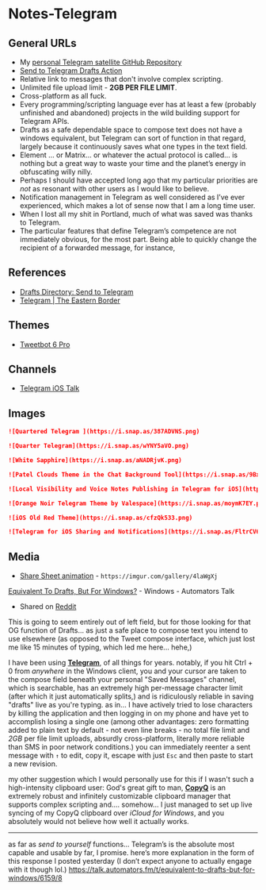 # Notes-Telegram

## General URLs
* My [personal Telegram satellite GitHub Repository](https://github.com/extratone/t)
* [Send to Telegram Drafts Action](https://actions.getdrafts.com/a/18E)
* Relative link to messages that don't involve complex scripting.
* Unlimited file upload limit - **2GB PER FILE LIMIT**.
* Cross-platform as all fuck.
* Every programming/scripting language ever has at least a few (probably unfinished and abandoned) projects in the wild building support for Telegram APIs.
* Drafts as a safe dependable space to compose text does not have a windows equivalent, but Telegram can sort of function in that regard, largely because it continuously saves what one types in the text field. 
* Element … or Matrix… or whatever the actual protocol is called… is nothing but a great way to waste your time and the planet’s energy in obfuscating willy nilly. 
* Perhaps I should have accepted long ago that my particular priorities are *not* as resonant with other users as I would like to believe.
* Notification management in Telegram as well considered as I’ve ever experienced, which makes a lot of sense now that I am a long time user.
* When I lost all my shit in Portland, much of what was saved was thanks to Telegram.
* The particular features that define Telegram’s competence are not immediately obvious, for the most part. Being able to quickly change the recipient of a forwarded message, for instance,


## References
* [Drafts Directory: Send to Telegram](https://actions.getdrafts.com/a/18E)
* [Telegram | The Eastern Border](https://shows.acast.com/theeasternborder/episodes/telegram)

## Themes
* [Tweetbot 6 Pro](https://t.me/addtheme/Tweetbot6Pro)

## Channels
* [Telegram iOS Talk](https://t.me/TelegramiOStalk)

## Images

```markdown
![Quartered Telegram ](https://i.snap.as/387ADVNS.png)

![Quarter Telegram](https://i.snap.as/wYNY5aVO.png)

![White Sapphire](https://i.snap.as/aNADRjvK.png)

![Patel Clouds Theme in the Chat Background Tool](https://i.snap.as/9Bxz27ZX.png)

![Local Visibility and Voice Notes Publishing in Telegram for iOS](https://i.snap.as/jfBVJqyw.png)

![Orange Noir Telegram Theme by Valespace](https://i.snap.as/moymK7EY.png)

![iOS Old Red Theme](https://i.snap.as/cfzQk533.png)

![Telegram for iOS Sharing and Notifications](https://i.snap.as/FltrCV6Z.png)
```

## Media
* [Share Sheet animation](https://imgur.com/gallery/4laWgXj) - `https://imgur.com/gallery/4laWgXj`


[Equivalent To Drafts, But For Windows?](https://talk.automators.fm/t/equivalent-to-drafts-but-for-windows/6159/8) - Windows - Automators Talk

* Shared on [Reddit](https://www.reddit.com/r/Telegram/comments/pvd7a4/telegram_as_universal_clipboard_manager_ultimate/)

This is going to seem entirely out of left field, but for those looking for that OG function of Drafts... as just a safe place to compose text you intend to use elsewhere (as opposed to the Tweet compose interface, which just lost me like 15 minutes of typing, which led me here... hehe,) 

I have been using [**Telegram**](https://desktop.telegram.org/), of all things for years. notably, if you hit Ctrl + 0 from *anywhere* in the Windows client, you and your cursor are taken to the compose field beneath your personal "Saved Messages" channel, which is searchable, has an extremely high per-message character limit (after which it just automatically splits,) and is ridiculously reliable in saving "drafts" live as you're typing. as in... I have actively tried to lose characters by killing the application and then logging in on my phone and have yet to accomplish losing a single one (among other advantages: zero formatting added to plain text by default - not even line breaks - no total file limit and *2GB* per file limit uploads, absurdly cross-platform, literally more reliable than SMS in poor network conditions.) you can immediately reenter a sent message with `↑` to edit, copy it, escape with just `Esc` and then paste to start a new revision.

my other suggestion which I would personally use for this if I wasn't such a high-intensity clipboard user:
God's great gift to man, [**CopyQ**](https://hluk.github.io/CopyQ/,) is an extremely robust and infinitely customizable clipboard manager that supports complex scripting and.... somehow... I just managed to set up live syncing of my CopyQ clipboard over *iCloud for Windows*, and you absolutely would not believe how well it actually works.

***

as far as *send to yourself* functions… Telegram’s is the absolute most capable and usable by far, I promise. here’s more explanation in the form of this response I posted yesterday (I don’t expect anyone to actually engage with it though lol.) https://talk.automators.fm/t/equivalent-to-drafts-but-for-windows/6159/8